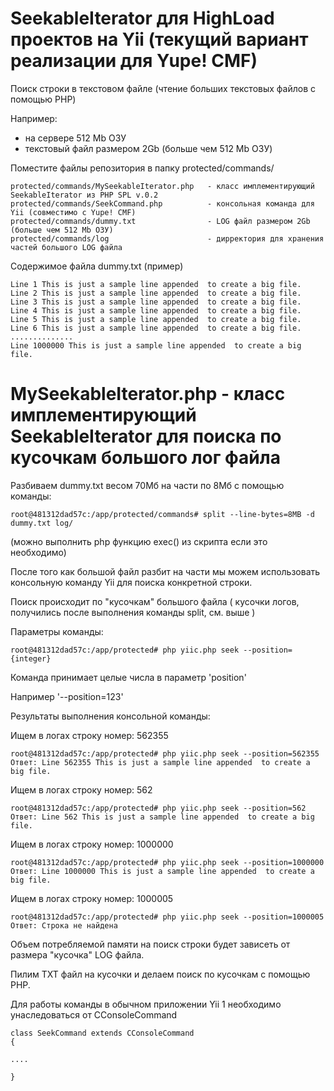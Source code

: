 # SeekableIterator для HighLoad проектов на Yii (текущий вариант реализации для Yupe! CMF)
Поиск строки в текстовом файле (чтение больших текстовых файлов с помощью PHP)

Например:
 - на сервере 512 Mb ОЗУ
 - текстовый файл размером 2Gb (больше чем 512 Mb ОЗУ)
    
Поместите файлы репозитория в папку protected/commands/ 

    protected/commands/MySeekableIterator.php   - класс имплементирующий SeekableIterator из PHP SPL v.0.2
    protected/commands/SeekCommand.php          - консольная команда для Yii (совместимо с Yupe! CMF)
    protected/commands/dummy.txt                - LOG файл размером 2Gb (больше чем 512 Mb ОЗУ)
    protected/commands/log                      - дирректория для хранения частей большого LOG файла

Содержимое файла dummy.txt (пример)

    Line 1 This is just a sample line appended  to create a big file.
    Line 2 This is just a sample line appended  to create a big file.
    Line 3 This is just a sample line appended  to create a big file.
    Line 4 This is just a sample line appended  to create a big file.
    Line 5 This is just a sample line appended  to create a big file.
    Line 6 This is just a sample line appended  to create a big file.
    ..............
    Line 1000000 This is just a sample line appended  to create a big file.
    

# MySeekableIterator.php - класс имплементирующий SeekableIterator для поиска по кусочкам большого лог файла

Разбиваем dummy.txt весом 70Мб на части по 8Мб с помощью команды:

    root@481312dad57c:/app/protected/commands# split --line-bytes=8MB -d dummy.txt log/
    
(можно выполнить php функцию exec() из скрипта если это необходимо)

После того как большой файл разбит на части мы можем использовать консольную команду Yii для поиска конкретной строки.

Поиск происходит по "кусочкам" большого файла ( кусочки логов, получились после выполнения команды split, см. выше )

Параметры команды:

    root@481312dad57c:/app/protected# php yiic.php seek --position={integer}

Команда принимает целые числа в параметр 'position'

Например '--position=123'

Результаты выполнения консольной команды:

Ищем в логах строку номер: 562355

    root@481312dad57c:/app/protected# php yiic.php seek --position=562355
    Ответ: Line 562355 This is just a sample line appended  to create a big file.

Ищем в логах строку номер: 562

    root@481312dad57c:/app/protected# php yiic.php seek --position=562
    Ответ: Line 562 This is just a sample line appended  to create a big file.

Ищем в логах строку номер: 1000000

    root@481312dad57c:/app/protected# php yiic.php seek --position=1000000
    Ответ: Line 1000000 This is just a sample line appended  to create a big file.

Ищем в логах строку номер: 1000005

    root@481312dad57c:/app/protected# php yiic.php seek --position=1000005
    Ответ: Строка не найдена

Объем потребляемой памяти на поиск строки будет зависеть от размера "кусочка" LOG файла.

Пилим TXT файл на кусочки и делаем поиск по кусочкам с помощью PHP.

Для работы команды в обычном приложении Yii 1 необходимо унаследоваться от CConsoleCommand

    class SeekCommand extends CConsoleCommand 
    {
    
    ....
    
    }
